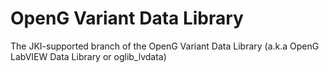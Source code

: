 # OpenG Variant Data Library
The JKI-supported branch of the OpenG Variant Data Library (a.k.a OpenG LabVIEW Data Library or oglib_lvdata)
